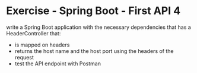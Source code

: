 # Exercise - Spring Boot - First API 4
write a Spring Boot application with the necessary dependencies that has
a HeaderController that:
- is mapped on headers
- returns the host name and the host port using the headers of the request
- test the API endpoint with Postman
